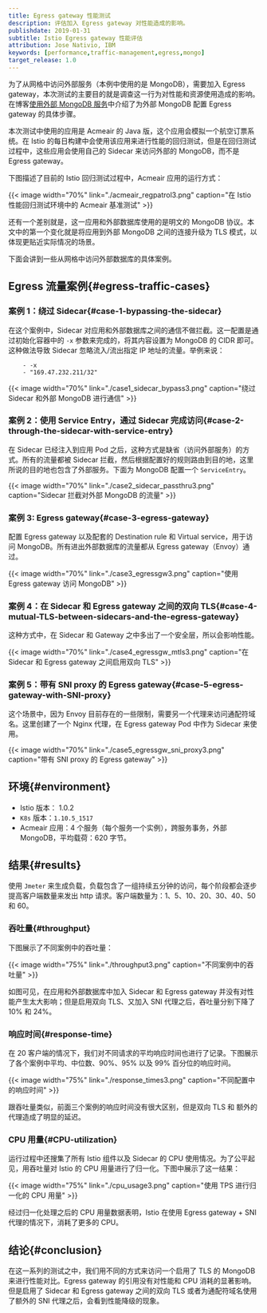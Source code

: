 ```yaml
---
title: Egress gateway 性能测试
description: 评估加入 Egress gateway 对性能造成的影响。
publishdate: 2019-01-31
subtitle: Istio Egress gateway 性能评估
attribution: Jose Nativio, IBM
keywords: [performance,traffic-management,egress,mongo]
target_release: 1.0
---
```


为了从网格中访问外部服务（本例中使用的是 MongoDB），需要加入 Egress gateway，本次测试的主要目的就是调查这一行为对性能和资源使用造成的影响。在博客[使用外部 MongoDB 服务](/zh/blog/2018/egress-mongo/)中介绍了为外部 MongoDB 配置 Egress gateway 的具体步骤。

本次测试中使用的应用是 Acmeair 的 Java 版，这个应用会模拟一个航空订票系统。在 Istio 的每日构建中会使用该应用来进行性能的回归测试，但是在回归测试过程中，这些应用会使用自己的 Sidecar 来访问外部的 MongoDB，而不是 Egress gateway。

下图描述了目前的 Istio 回归测试过程中，Acmeair 应用的运行方式：

{{< image width="70%"
    link="./acmeair_regpatrol3.png"
    caption="在 Istio 性能回归测试环境中的 Acmeair 基准测试"
    >}}

还有一个差别就是，这一应用和外部数据库使用的是明文的 MongoDB 协议。本文中的第一个变化就是将应用到外部 MongoDB 之间的连接升级为 TLS 模式，以体现更贴近实际情况的场景。

下面会讲到一些从网格中访问外部数据库的具体案例。

## Egress 流量案例{#egress-traffic-cases}

### 案例 1：绕过 Sidecar{#case-1-bypassing-the-sidecar}

在这个案例中，Sidecar 对应用和外部数据库之间的通信不做拦截。这一配置是通过初始化容器中的 `-x` 参数来完成的，将其内容设置为 MongoDB 的 CIDR 即可。这种做法导致 Sidecar 忽略流入/流出指定 IP 地址的流量。举例来说：

        - -x
        - "169.47.232.211/32"

{{< image width="70%"
    link="./case1_sidecar_bypass3.png"
    caption="绕过 Sidecar 和外部 MongoDB 进行通信"
    >}}

### 案例 2：使用 Service Entry，通过 Sidecar 完成访问{#case-2-through-the-sidecar-with-service-entry}

在 Sidecar 已经注入到应用 Pod 之后，这种方式是缺省（访问外部服务）的方式。所有的流量都被 Sidecar 拦截，然后根据配置好的规则路由到目的地，这里所说的目的地也包含了外部服务。下面为 MongoDB 配置一个 `ServiceEntry`。

{{< image width="70%"
    link="./case2_sidecar_passthru3.png"
    caption="Sidecar 拦截对外部 MongoDB 的流量"
    >}}

### 案例 3: Egress gateway{#case-3-egress-gateway}

配置 Egress gateway 以及配套的 Destination rule 和 Virtual service，用于访问 MongoDB。所有进出外部数据库的流量都从 Egress gateway（Envoy）通过。

{{< image width="70%"
    link="./case3_egressgw3.png"
    caption="使用 Egress gateway 访问 MongoDB"
    >}}

### 案例 4：在 Sidecar 和 Egress gateway 之间的双向 TLS{#case-4-mutual-TLS-between-sidecars-and-the-egress-gateway}

这种方式中，在 Sidecar 和 Gateway 之中多出了一个安全层，所以会影响性能。

{{< image width="70%"
    link="./case4_egressgw_mtls3.png"
    caption="在 Sidecar 和 Egress gateway 之间启用双向 TLS"
    >}}

### 案例 5：带有 SNI proxy 的 Egress gateway{#case-5-egress-gateway-with-SNI-proxy}

这个场景中，因为 Envoy 目前存在的一些限制，需要另一个代理来访问通配符域名。这里创建了一个 Nginx 代理，在 Egress gateway Pod 中作为 Sidecar 来使用。

{{< image width="70%"
    link="./case5_egressgw_sni_proxy3.png"
    caption="带有 SNI proxy 的 Egress gateway"
    >}}

## 环境{#environment}

* Istio 版本： 1.0.2
* `K8s` 版本：`1.10.5_1517`
* Acmeair 应用：4 个服务（每个服务一个实例），跨服务事务，外部 MongoDB，平均载荷：620 字节。

## 结果{#results}

使用 `Jmeter` 来生成负载，负载包含了一组持续五分钟的访问，每个阶段都会逐步提高客户端数量来发出 http 请求。客户端数量为：1、5、10、20、30、40、50 和 60。

### 吞吐量{#throughput}

下图展示了不同案例中的吞吐量：

{{< image width="75%"
    link="./throughput3.png"
    caption="不同案例中的吞吐量"
    >}}

如图可见，在应用和外部数据库中加入 Sidecar 和 Egress gateway 并没有对性能产生太大影响；但是启用双向 TLS、又加入 SNI 代理之后，吞吐量分别下降了 10% 和 24%。

### 响应时间{#response-time}

在 20 客户端的情况下，我们对不同请求的平均响应时间也进行了记录。下图展示了各个案例中平均、中位数、90%、95% 以及 99% 百分位的响应时间。

{{< image width="75%"
    link="./response_times3.png"
    caption="不同配置中的响应时间"
    >}}

跟吞吐量类似，前面三个案例的响应时间没有很大区别，但是双向 TLS 和 额外的代理造成了明显的延迟。

### CPU 用量{#CPU-utilization}

运行过程中还搜集了所有 Istio 组件以及 Sidecar 的 CPU 使用情况。为了公平起见，用吞吐量对 Istio 的 CPU 用量进行了归一化。下图中展示了这一结果：

{{< image width="75%"
    link="./cpu_usage3.png"
    caption="使用 TPS 进行归一化的 CPU 用量"
    >}}

经过归一化处理之后的 CPU 用量数据表明，Istio 在使用 Egress gateway + SNI 代理的情况下，消耗了更多的 CPU。

## 结论{#conclusion}

在这一系列的测试之中，我们用不同的方式来访问一个启用了 TLS 的 MongoDB 来进行性能对比。Egress gateway 的引用没有对性能和 CPU 消耗的显著影响。但是启用了 Sidecar 和 Egress gateway 之间的双向 TLS 或者为通配符域名使用了额外的 SNI 代理之后，会看到性能降级的现象。
